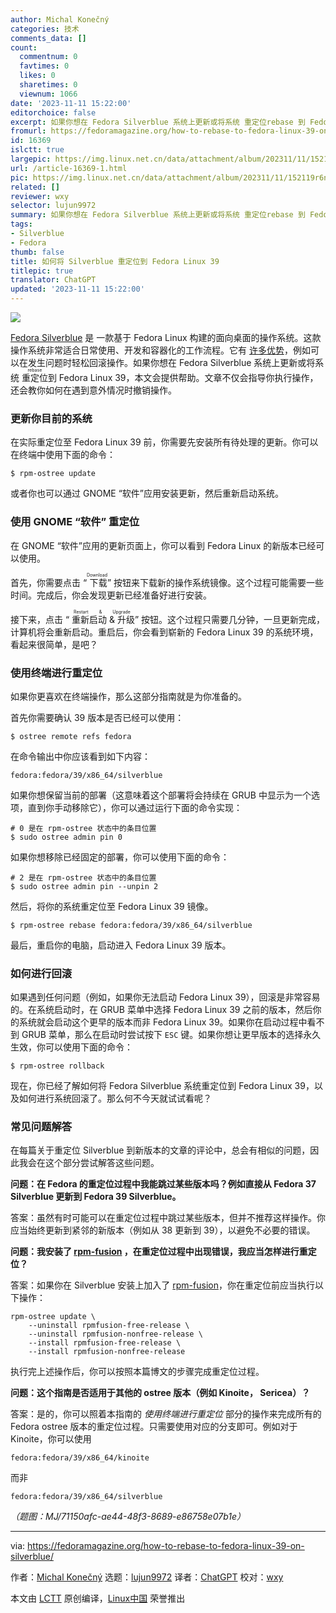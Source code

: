 ```yaml
---
author: Michal Konečný
categories: 技术
comments_data: []
count:
  commentnum: 0
  favtimes: 0
  likes: 0
  sharetimes: 0
  viewnum: 1066
date: '2023-11-11 15:22:00'
editorchoice: false
excerpt: 如果你想在 Fedora Silverblue 系统上更新或将系统 重定位rebase 到 Fedora Linux 39，本文会提供帮助。
fromurl: https://fedoramagazine.org/how-to-rebase-to-fedora-linux-39-on-silverblue/
id: 16369
islctt: true
largepic: https://img.linux.net.cn/data/attachment/album/202311/11/152119r6nv12c115vntzp4.png
url: /article-16369-1.html
pic: https://img.linux.net.cn/data/attachment/album/202311/11/152119r6nv12c115vntzp4.png.thumb.jpg
related: []
reviewer: wxy
selector: lujun9972
summary: 如果你想在 Fedora Silverblue 系统上更新或将系统 重定位rebase 到 Fedora Linux 39，本文会提供帮助。
tags:
- Silverblue
- Fedora
thumb: false
title: 如何将 Silverblue 重定位到 Fedora Linux 39
titlepic: true
translator: ChatGPT
updated: '2023-11-11 15:22:00'
---
```


![](https://img.linux.net.cn/data/attachment/album/202311/11/152119r6nv12c115vntzp4.png)


[Fedora Silverblue](https://docs.fedoraproject.org/en-US/fedora-silverblue/) 是 一款基于 Fedora Linux 构建的面向桌面的操作系统。这款操作系统非常适合日常使用、开发和容器化的工作流程。它有 [许多优势](https://fedoramagazine.org/give-fedora-silverblue-a-test-drive/)，例如可以在发生问题时轻松回滚操作。如果你想在 Fedora Silverblue 系统上更新或将系统 <ruby> 重定位 <rt>  rebase </rt></ruby> 到 Fedora Linux 39，本文会提供帮助。文章不仅会指导你执行操作，还会教你如何在遇到意外情况时撤销操作。


### 更新你目前的系统


在实际重定位至 Fedora Linux 39 前，你需要先安装所有待处理的更新。你可以在终端中使用下面的命令：



```
$ rpm-ostree update

```

或者你也可以通过 GNOME “软件”应用安装更新，然后重新启动系统。


### 使用 GNOME “软件” 重定位


在 GNOME “软件”应用的更新页面上，你可以看到 Fedora Linux 的新版本已经可以使用。


首先，你需要点击 “<ruby> 下载 <rt>  Download </rt></ruby>” 按钮来下载新的操作系统镜像。这个过程可能需要一些时间。完成后，你会发现更新已经准备好进行安装。


接下来，点击 “<ruby> 重新启动 &amp; 升级 <rt>  Restart &amp; Upgrade </rt></ruby>” 按钮。这个过程只需要几分钟，一旦更新完成，计算机将会重新启动。重启后，你会看到崭新的 Fedora Linux 39 的系统环境，看起来很简单，是吧？


### 使用终端进行重定位


如果你更喜欢在终端操作，那么这部分指南就是为你准备的。


首先你需要确认 39 版本是否已经可以使用：



```
$ ostree remote refs fedora

```

在命令输出中你应该看到如下内容：



```
fedora:fedora/39/x86_64/silverblue

```

如果你想保留当前的部署（这意味着这个部署将会持续在 GRUB 中显示为一个选项，直到你手动移除它），你可以通过运行下面的命令实现：



```
# 0 是在 rpm-ostree 状态中的条目位置
$ sudo ostree admin pin 0

```

如果你想移除已经固定的部署，你可以使用下面的命令：



```
# 2 是在 rpm-ostree 状态中的条目位置
$ sudo ostree admin pin --unpin 2

```

然后，将你的系统重定位至 Fedora Linux 39 镜像。



```
$ rpm-ostree rebase fedora:fedora/39/x86_64/silverblue

```

最后，重启你的电脑，启动进入 Fedora Linux 39 版本。


### 如何进行回滚


如果遇到任何问题（例如，如果你无法启动 Fedora Linux 39），回滚是非常容易的。在系统启动时，在 GRUB 菜单中选择 Fedora Linux 39 之前的版本，然后你的系统就会启动这个更早的版本而非 Fedora Linux 39。如果你在启动过程中看不到 GRUB 菜单，那么在启动时尝试按下 `ESC` 键。如果你想让更早版本的选择永久生效，你可以使用下面的命令：



```
$ rpm-ostree rollback

```

现在，你已经了解如何将 Fedora Silverblue 系统重定位到 Fedora Linux 39，以及如何进行系统回滚了。那么何不今天就试试看呢？


### 常见问题解答


在每篇关于重定位 Silverblue 到新版本的文章的评论中，总会有相似的问题，因此我会在这个部分尝试解答这些问题。


**问题：在 Fedora 的重定位过程中我能跳过某些版本吗？例如直接从 Fedora 37 Silverblue 更新到 Fedora 39 Silverblue。**


答案：虽然有时可能可以在重定位过程中跳过某些版本，但并不推荐这样操作。你应当始终更新到紧邻的新版本（例如从 38 更新到 39），以避免不必要的错误。


**问题：我安装了 [rpm-fusion](https://rpmfusion.org/) ，在重定位过程中出现错误，我应当怎样进行重定位？**


答案：如果你在 Silverblue 安装上加入了 [rpm-fusion](https://rpmfusion.org/)，你在重定位前应当执行以下操作：



```
rpm-ostree update \
    --uninstall rpmfusion-free-release \
    --uninstall rpmfusion-nonfree-release \
    --install rpmfusion-free-release \
    --install rpmfusion-nonfree-release

```

执行完上述操作后，你可以按照本篇博文的步骤完成重定位过程。


**问题：这个指南是否适用于其他的 ostree 版本（例如 Kinoite， Sericea）？**


答案：是的，你可以照着本指南的 *使用终端进行重定位* 部分的操作来完成所有的 Fedora ostree 版本的重定位过程。只需要使用对应的分支即可。例如对于 Kinoite，你可以使用



```
fedora:fedora/39/x86_64/kinoite

```

而非



```
fedora:fedora/39/x86_64/silverblue

```

*（题图：MJ/71150afc-ae44-48f3-8689-e86758e07b1e）*




---


via: <https://fedoramagazine.org/how-to-rebase-to-fedora-linux-39-on-silverblue/>


作者：[Michal Konečný](https://fedoramagazine.org/author/zlopez/) 选题：[lujun9972](https://github.com/lujun9972) 译者：[ChatGPT](https://linux.cn/lctt/ChatGPT) 校对：[wxy](https://github.com/wxy)


本文由 [LCTT](https://github.com/LCTT/TranslateProject) 原创编译，[Linux中国](https://linux.cn/) 荣誉推出